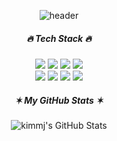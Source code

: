 <div align="center">

![header](https://capsule-render.vercel.app/api?type=transparent&color=random&height=150&section=header&text=minjeong's%20Github&fontSize=50)
<!--
**kimmj13/kimmj13** is a ✨ _special_ ✨ repository because its `README.md` (this file) appears on your GitHub profile.

Here are some ideas to get you started:

- 🔭 I’m currently working on ...
- 🌱 I’m currently learning ...
- 👯 I’m looking to collaborate on ...
- 🤔 I’m looking for help with ...
- 💬 Ask me about ...
- 📫 How to reach me: ...
- 😄 Pronouns: ...
- ⚡ Fun fact: ...
-->
  
##### 🔥 Tech Stack 🔥
<img src="https://img.shields.io/badge/java-007396?style=flat&logo=coffeescript&logoColor=white"> <img src="https://img.shields.io/badge/spring%20boot-6DB33F?style=flat&logo=springboot&logoColor=white"> <img src="https://img.shields.io/badge/spring%20data%20jpa-6DB33F?style=flat&logo=liquibase&logoColor=white"> <img src="https://img.shields.io/badge/spring%20security-6DB33F?style=flat&logo=springsecurity&logoColor=white"> <br>
<img src="https://img.shields.io/badge/gradle-02303A?style=flat&logo=gradle&logoColor=white"> <img src="https://img.shields.io/badge/mysql-4479A1?style=flat&logo=mysql&logoColor=white"> <img src="https://img.shields.io/badge/aws-232F3E?style=flat&logo=amazon%20aws"> <img src="https://img.shields.io/badge/github%20actions-2088FF?style=flat&logo=githubactions&logoColor=white"> 

<!--
##### ✿ Most Used Languages ✿
[![Top Langs](https://github-readme-stats.vercel.app/api/top-langs/?username=kimmj13)](https://github.com/anuraghazra/github-readme-stats)
-->
  
##### ✶ My GitHub Stats ✶
![kimmj's GitHub Stats](https://github-readme-stats.vercel.app/api?username=kimmj13&show_icons=true&theme=cobalt)
  

 </div>
